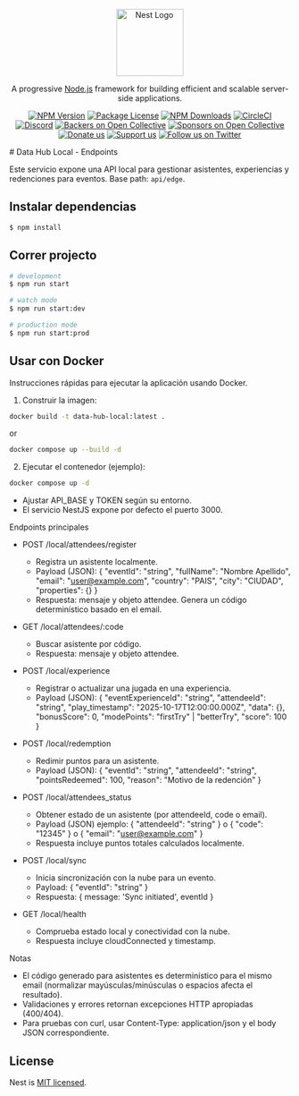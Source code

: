 <p align="center">
  <a href="http://nestjs.com/" target="blank"><img src="https://nestjs.com/img/logo-small.svg" width="120" alt="Nest Logo" /></a>
</p>

[circleci-image]: https://img.shields.io/circleci/build/github/nestjs/nest/master?token=abc123def456
[circleci-url]: https://circleci.com/gh/nestjs/nest

  <p align="center">A progressive <a href="http://nodejs.org" target="_blank">Node.js</a> framework for building efficient and scalable server-side applications.</p>
    <p align="center">
<a href="https://www.npmjs.com/~nestjscore" target="_blank"><img src="https://img.shields.io/npm/v/@nestjs/core.svg" alt="NPM Version" /></a>
<a href="https://www.npmjs.com/~nestjscore" target="_blank"><img src="https://img.shields.io/npm/l/@nestjs/core.svg" alt="Package License" /></a>
<a href="https://www.npmjs.com/~nestjscore" target="_blank"><img src="https://img.shields.io/npm/dm/@nestjs/common.svg" alt="NPM Downloads" /></a>
<a href="https://circleci.com/gh/nestjs/nest" target="_blank"><img src="https://img.shields.io/circleci/build/github/nestjs/nest/master" alt="CircleCI" /></a>
<a href="https://discord.gg/G7Qnnhy" target="_blank"><img src="https://img.shields.io/badge/discord-online-brightgreen.svg" alt="Discord"/></a>
<a href="https://opencollective.com/nest#backer" target="_blank"><img src="https://opencollective.com/nest/backers/badge.svg" alt="Backers on Open Collective" /></a>
<a href="https://opencollective.com/nest#sponsor" target="_blank"><img src="https://opencollective.com/nest/sponsors/badge.svg" alt="Sponsors on Open Collective" /></a>
  <a href="https://paypal.me/kamilmysliwiec" target="_blank"><img src="https://img.shields.io/badge/Donate-PayPal-ff3f59.svg" alt="Donate us"/></a>
    <a href="https://opencollective.com/nest#sponsor"  target="_blank"><img src="https://img.shields.io/badge/Support%20us-Open%20Collective-41B883.svg" alt="Support us"></a>
  <a href="https://twitter.com/nestframework" target="_blank"><img src="https://img.shields.io/twitter/follow/nestframework.svg?style=social&label=Follow" alt="Follow us on Twitter"></a>
</p>
  <!--[![Backers on Open Collective](https://opencollective.com/nest/backers/badge.svg)](https://opencollective.com/nest#backer)
  [![Sponsors on Open Collective](https://opencollective.com/nest/sponsors/badge.svg)](https://opencollective.com/nest#sponsor)-->
# Data Hub Local - Endpoints

Este servicio expone una API local para gestionar asistentes, experiencias y redenciones para eventos. Base path: `api/edge`.


## Instalar dependencias

```bash
$ npm install
```

## Correr projecto

```bash
# development
$ npm run start

# watch mode
$ npm run start:dev

# production mode
$ npm run start:prod
```


## Usar con Docker

Instrucciones rápidas para ejecutar la aplicación usando Docker.

1. Construir la imagen:
```bash
docker build -t data-hub-local:latest .  
```
or
```bash
docker compose up --build -d
```

2. Ejecutar el contenedor (ejemplo):
```bash
docker compose up -d
```
- Ajustar API_BASE y TOKEN según su entorno.
- El servicio NestJS expone por defecto el puerto 3000.

Endpoints principales
- POST /local/attendees/register
  - Registra un asistente localmente.
  - Payload (JSON):
    {
      "eventId": "string",
      "fullName": "Nombre Apellido",
      "email": "user@example.com",
      "country": "PAIS",
      "city": "CIUDAD",
      "properties": {}
    }
  - Respuesta: mensaje y objeto attendee. Genera un código determinístico basado en el email.

- GET /local/attendees/:code
  - Buscar asistente por código.
  - Respuesta: mensaje y objeto attendee.

- POST /local/experience
  - Registrar o actualizar una jugada en una experiencia.
  - Payload (JSON):
    {
      "eventExperienceId": "string",
      "attendeeId": "string",
      "play_timestamp": "2025-10-17T12:00:00.000Z",
      "data": {},
      "bonusScore": 0,
      "modePoints": "firstTry" | "betterTry",
      "score": 100
    }

- POST /local/redemption
  - Redimir puntos para un asistente.
  - Payload (JSON):
    {
      "eventId": "string",
      "attendeeId": "string",
      "pointsRedeemed": 100,
      "reason": "Motivo de la redención"
    }

- POST /local/attendees_status
  - Obtener estado de un asistente (por attendeeId, code o email).
  - Payload (JSON) ejemplo:
    { "attendeeId": "string" }
    o { "code": "12345" }
    o { "email": "user@example.com" }
  - Respuesta incluye puntos totales calculados localmente.

- POST /local/sync
  - Inicia sincronización con la nube para un evento.
  - Payload:
    { "eventId": "string" }
  - Respuesta: { message: 'Sync initiated', eventId }

- GET /local/health
  - Comprueba estado local y conectividad con la nube.
  - Respuesta incluye cloudConnected y timestamp.

Notas
- El código generado para asistentes es determinístico para el mismo email (normalizar mayúsculas/minúsculas o espacios afecta el resultado).
- Validaciones y errores retornan excepciones HTTP apropiadas (400/404).
- Para pruebas con curl, usar Content-Type: application/json y el body JSON correspondiente.

## License

Nest is [MIT licensed](https://github.com/nestjs/nest/blob/master/LICENSE).
